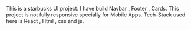 This is a starbucks UI project. 
I have build Navbar , Footer , Cards. 
This project is not fully responsive specially for Mobile Apps.
Tech-Stack used here is React , Html , css and js.
